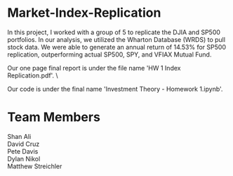 # Market-Index-Replication
In this project, I worked with a group of 5 to replicate the DJIA and SP500 portfolios. In our analysis, we utilized the Wharton Database (WRDS) to pull stock data. We were able to generate an annual return of 14.53% for SP500 replication, outperforming actual SP500, SPY, and VFIAX Mutual Fund.

Our one page final report is under the file name 'HW 1 Index Replication.pdf'. \

Our code is under the final name 'Investment Theory - Homework 1.ipynb'.

# Team Members
Shan Ali \
David Cruz \
Pete Davis \
Dylan Nikol \
Matthew Streichler 


